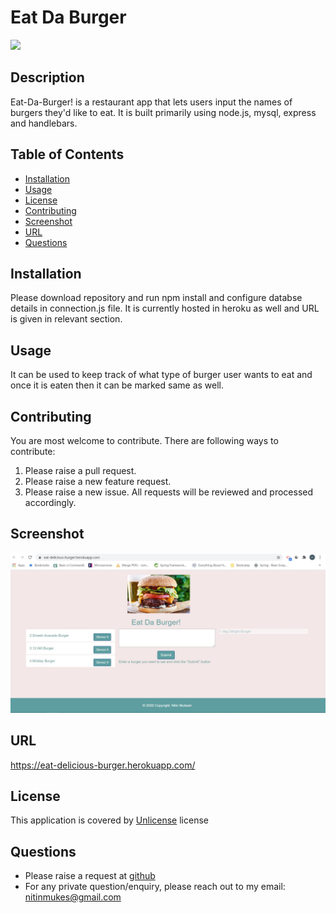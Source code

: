 # Eat Da Burger
[![](https://img.shields.io/badge/License-Unlicense-green)](#license)
## Description
Eat-Da-Burger! is a restaurant app that lets users input the names of burgers they'd like to eat. It is built primarily using node.js, mysql, express and handlebars.
## Table of Contents
* [Installation](#installation)
* [Usage](#usage)
* [License](#license)
* [Contributing](#contributing)
* [Screenshot](#screenshot)
* [URL](#url)
* [Questions](#questions)
## Installation
Please download repository and run npm install and configure databse details in connection.js file. It is currently hosted in heroku as well and URL is given in relevant section.
## Usage
It can be used to keep track of what type of burger user wants to eat and once it is eaten then it can be marked same as well.
## Contributing
You are most welcome to contribute. There are following ways to contribute:
1. Please raise a pull request.
2. Please raise a new feature request.
3. Please raise a new issue.
All requests will be reviewed and processed accordingly.
## Screenshot
![Eat_Da_Burger](./readme/Eat_Da_Burger.JPG)
## URL
https://eat-delicious-burger.herokuapp.com/
## License
This application is covered by [Unlicense](./LICENSE) license
## Questions
* Please raise a request at [github](https://github.com/nitinmuk)
* For any private question/enquiry, please reach out to my email: nitinmukes@gmail.com